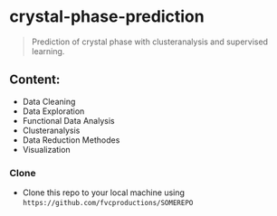 # crystal-phase-prediction

> Prediction of crystal phase with clusteranalysis and supervised learning. 

## Content: 
 
 - Data Cleaning
 - Data Exploration
 - Functional Data Analysis
 - Clusteranalysis
 - Data Reduction Methodes
 - Visualization 
 
 ### Clone
 - Clone this repo to your local machine using `https://github.com/fvcproductions/SOMEREPO`
